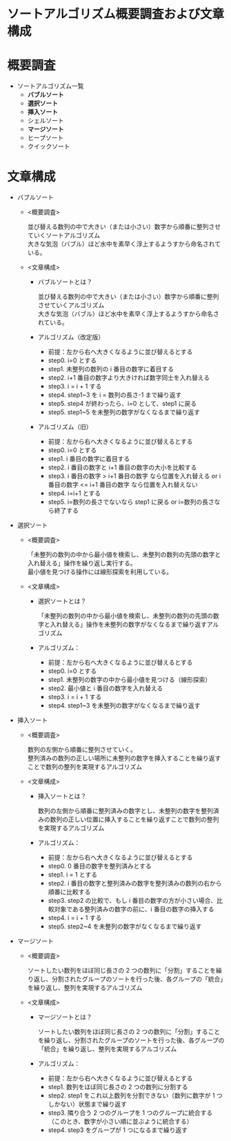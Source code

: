 # ソートアルゴリズム概要調査および文章構成

# 概要調査

- ソートアルゴリズム一覧
  - **バブルソート**
  - **選択ソート**
  - **挿入ソート**
  - シェルソート
  - **マージソート**
  - ヒープソート
  - クイックソート

# 文章構成

- バブルソート

  - <概要調査>

    並び替える数列の中で大きい（または小さい）数字から順番に整列させていくソートアルゴリズム<br>
    大きな気泡（バブル）ほど水中を素早く浮上するようすから命名されている。

  - <文章構成>

    - バブルソートとは？

      並び替える数列の中で大きい（または小さい）数字から順番に整列させていくアルゴリズム<br>
      大きな気泡（バブル）ほど水中を素早く浮上するようすから命名されている。

    - アルゴリズム（改定版）

      - 前提：左から右へ大きくなるように並び替えるとする
      - step0. i=0 とする
      - step1. 未整列の数列の i 番目の数字に着目する
      - step2. i+1 番目の数字より大きければ数字同士を入れ替える
      - step3. i = i + 1 する
      - step4. step1~3 を i = 数列の長さ-1 まで繰り返す
      - step5. step4 が終わったら、i=0 として、step1 に戻る
      - step5. step1~5 を未整列の数字がなくなるまで繰り返す

    - アルゴリズム（旧）

      - 前提：左から右へ大きくなるように並び替えるとする
      - step0. i=0 とする
      - step1. i 番目の数字に着目する
      - step2. i 番目の数字と i+1 番目の数字の大小を比較する
      - step3. i 番目の数字 > i+1 番目の数字 なら位置を入れ替える or i 番目の数字 <= i+1 番目の数字 なら位置を入れ替えない
      - step4. i=i+1 とする
      - step5. i=数列の長さでないなら step1 に戻る or i=数列の長さなら終了する

- 選択ソート

  - <概要調査>

    「未整列の数列の中から最小値を検索し、未整列の数列の先頭の数字と入れ替える」操作を繰り返し実行する。<br>
    最小値を見つける操作には線形探索を利用している。

  - <文章構成>

    - 選択ソートとは？

      「未整列の数列の中から最小値を検索し、未整列の数列の先頭の数字と入れ替える」操作を未整列の数字がなくなるまで繰り返すアルゴリズム<br>

    - アルゴリズム：

      - 前提：左から右へ大きくなるように並び替えるとする
      - step0. i=0 とする
      - step1. 未整列の数字の中から最小値を見つける（線形探索）
      - step2. 最小値と i 番目の数字を入れ替える
      - step3. i = i + 1 する
      - step4. step1~3 を未整列の数字がなくなるまで繰り返す

- 挿入ソート

  - <概要調査>

    数列の左側から順番に整列させていく。<br>
    整列済みの数列の正しい場所に未整列の数字を挿入することを繰り返すことで数列の整列を実現するアルゴリズム

  - <文章構成>

    - 挿入ソートとは？

      数列の左側から順番に整列済みの数字とし、未整列の数字を整列済みの数列の正しい位置に挿入することを繰り返すことで数列の整列を実現するアルゴリズム<br>

    - アルゴリズム：

      - 前提：左から右へ大きくなるように並び替えるとする
      - step0. 0 番目の数字を整列済みとする
      - step1. i = 1 とする
      - step2. i 番目の数字と整列済みの数字を整列済みの数列の右から順番に比較する
      - step3. step2 の比較で、もし i 番目の数字の方が小さい場合、比較対象である整列済みの数字の前に、i 番目の数字の挿入する
      - step4. i = i + 1 する
      - step5. step2~4 を未整列の数字がなくなるまで繰り返す

- マージソート

  - <概要調査>

    ソートしたい数列をほぼ同じ長さの 2 つの数列に「分割」することを繰り返し、分割されたグループのソートを行った後、各グループの「統合」を繰り返し、整列を実現するアルゴリズム<br>

  - <文章構成>

    - マージソートとは？

      ソートしたい数列をほぼ同じ長さの 2 つの数列に「分割」することを繰り返し、分割されたグループのソートを行った後、各グループの「統合」を繰り返し、整列を実現するアルゴリズム<br>

    - アルゴリズム：
      - 前提：左から右へ大きくなるように並び替えるとする
      - step1. 数列をほぼ同じ長さの 2 つの数列に分割する
      - step2. step1 をこれ以上数列を分割できない（数列に数字が 1 つしかない）状態まで繰り返す
      - step3. 隣り合う 2 つのグループを 1 つのグループに統合する（このとき、数字が小さい順に並ぶように統合する）
      - step4. step3 をグループが 1 つになるまで繰り返す
